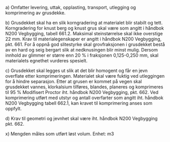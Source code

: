 a) Omfatter levering, uttak, opplasting, transport, utlegging og komprimering av grusdekke.

b) Grusdekket skal ha en slik korngradering at materialet blir stabilt og tett. Korngradering for knust berg og knust grus skal være som angitt i håndbok N200 Vegbygging, tabell 661.2. Maksimal steinstørrelse skal ikke overstige 22 mm. Krav til materialegenskaper er angitt i håndbok N200 Vegbygging, pkt. 661.
For å oppnå god slitestyrke skal grovfraksjonen i grusdekket bestå av en hard og seig bergart slik at nedknusingen blir minst mulig. Dersom innhold av glimmer er større enn 20 % i fraksjonen 0,125-0,250 mm, skal materialets egnethet vurderes spesielt.

c) Grusdekket skal legges ut slik at det blir homogent og får en jevn overflate etter komprimeringen. Materialet skal være fuktig ved utleggingen for å hindre separasjon. Etter at grusen er kommet på vegen skal grusdekket vannes, klorkalsium tilføres, blandes, planeres og komprimeres til 95 % Modifisert Proctor iht. håndbok N200 Vegbygging, pkt. 662. Ved komprimering utført med utstyr og antall overfarter som angitt iht. håndbok N200 Vegbygging tabell 662.1, kan kravet til komprimering anses som oppfylt.

d) Krav til geometri og jevnhet skal være iht. håndbok N200 Vegbygging pkt. 662.

x) Mengden måles som utført løst volum. Enhet: m3

